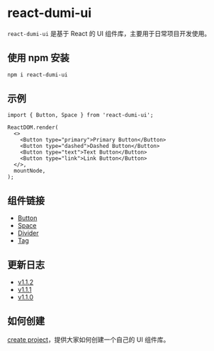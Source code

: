 # react-dumi-ui

`react-dumi-ui` 是基于 React 的 UI 组件库，主要用于日常项目开发使用。

## 使用 npm 安装

```bash
npm i react-dumi-ui
```

## 示例

```tsx
import { Button, Space } from 'react-dumi-ui';

ReactDOM.render(
  <>
    <Button type="primary">Primary Button</Button>
    <Button type="dashed">Dashed Button</Button>
    <Button type="text">Text Button</Button>
    <Button type="link">Link Button</Button>
  </>,
  mountNode,
);
```

## 组件链接

- [Button](http://49.232.221.71:5206/components/button)
- [Space](http://49.232.221.71:5206/components/space)
- [Divider](http://49.232.221.71:5206/components/divider)
- [Tag](http://49.232.221.71:5206/components/tag)

## 更新日志

- [v1.1.2](http://49.232.221.71:5206/history#112)
- [v1.1.1](http://49.232.221.71:5206/history#111)
- [v1.1.0](http://49.232.221.71:5206/history#110)

## 如何创建

[create project](https://github.com/liu-ningning/react-dumi-ui/blob/main/create.md)，提供大家如何创建一个自己的 UI 组件库。
